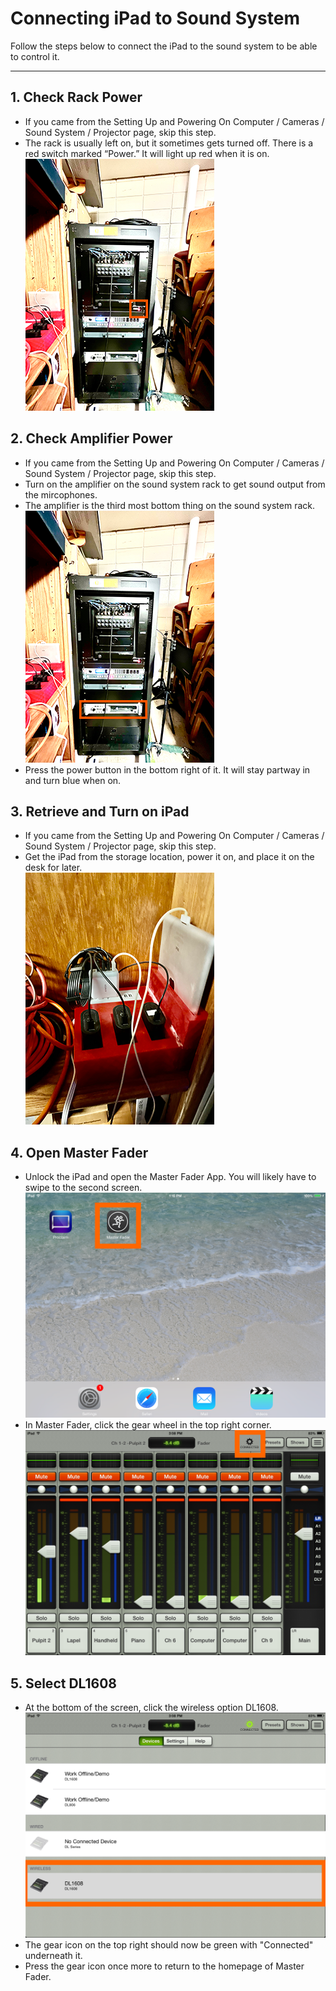 # Connecting iPad to Sound System

Follow the steps below to connect the iPad to the sound system to be able to control it.

---

## 1. Check Rack Power
 - If you came from the Setting Up and Powering On Computer / Cameras / Sound System / Projector page, skip this step.
- The rack is usually left on, but it sometimes gets turned off. There is a red switch marked “Power.” It will light up red when it is on.
 <br>![Amplifier](../assets/images/ipad-sound-system/sound-system-rack-power%400.1x.png)

## 2. Check Amplifier Power
 - If you came from the Setting Up and Powering On Computer / Cameras / Sound System / Projector page, skip this step.
 - Turn on the amplifier on the sound system rack to get sound output from the mircophones.
 - The amplifier is the third most bottom thing on the sound system rack.
 <br>![Amplifier](../assets/images/setting-up-powering-on/sound-system-rack-amplifier%400_3.png)
 - Press the power button in the bottom right of it. It will stay partway in and turn blue when on.
 
## 3. Retrieve and Turn on iPad
 - If you came from the Setting Up and Powering On Computer / Cameras / Sound System / Projector page, skip this step.
 - Get the iPad from the storage location, power it on, and place it on the desk for later.
 <br>![iPad Storage](../assets/images/setting-up-powering-on/mevos-ipad%400.1x.png)

## 4. Open Master Fader
 - Unlock the iPad and open the Master Fader App. You will likely have to swipe to the second screen.
 <br>![iPad Storage](../assets/images/ipad-sound-system/master-fader.png)
 - In Master Fader, click the gear wheel in the top right corner.
 <br>![Gear Icon](../assets/images/ipad-sound-system/gear-icon.png)

## 5. Select DL1608
 - At the bottom of the screen, click the wireless option DL1608.
 <br>![DL1608](../assets/images/ipad-sound-system/dl1608.png)
 - The gear icon on the top right should now be green with "Connected" underneath it.
 - Press the gear icon once more to return to the homepage of Master Fader.